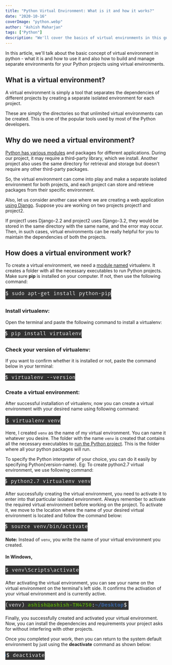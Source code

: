 ```yaml
---
title: "Python Virtual Environment: What is it and how it works?"
date: "2020-10-16"
coverImage: "python.webp"
author: "Ashish Maharjan"
tags: ["Python"]
description: "We'll cover the basics of virtual environments in this guide and how to use them. We will then take a closer look at how virtual environments actually work."
---
```


In this article, we'll talk about the basic concept of virtual environment in python -  what it is and how to use it and also how to build and manage separate environments for your Python projects using virtual environments. 


## What is a virtual environment?

A virtual environment is simply a tool that separates the dependencies of different projects by creating a separate isolated environment for each project.

These are simply the directories so that unlimited virtual environments can be created. This is one of the popular tools used by most of the Python developers.

## Why do we need a virtual environment?

[Python has various modules](/python-basics-in-minutes/) and packages for different applications. During our project, it may require a third-party library, which we install. Another project also uses the same directory for retrieval and storage but doesn't require any other third-party packages.

So, the virtual environment can come into play and make a separate isolated environment for both projects, and each project can store and retrieve packages from their specific environment.

Also, let us consider another case where we are creating a web application [using Django](https://www.djangoproject.com/start/). Suppose you are working on two projects project1 and project2. 

If project1 uses Django-2.2 and project2 uses Django-3.2, they would be stored in the same directory with the same name, and the error may occur. Then, in such cases, virtual environments can be really helpful for you to maintain the dependencies of both the projects.

## How does a virtual environment work? 

To create a virtual environment, we need a [module named](https://pypi.org/project/virtualenv/) virtualenv. It creates a folder with all the necessary executables to run Python projects. Make sure **pip** is installed on your computer. If not, then use the following command:

<img src="pip.webp" alt="Pip" /><br>

### Install virtualenv:

Open the terminal and paste the following command to install a virtualenv:

<img src="install.webp" alt="Install" /><br>

### Check your version of virtualenv:

If you want to confirm whether it is installed or not, paste the command below in your terminal:

<img src="check.webp" alt="Check" /><br>

### Create a virtual environment:

After successful installation of virtualenv, now you can create a virtual environment with your desired name using following command:

<img src="name.webp" alt="Check" /><br>

Here, I created `venv` as the name of my virtual environment. You can name it whatever you desire. The folder with the name `venv` is created that contains all the necessary executables to [run the Python project](/speed-up-python-code/). This is the folder where all your python packages will run.

To specify the Python interpreter of your choice, you can do it easily by specifying Python{version-name}.
Eg: To create python2.7 virtual environment, we use following command:

<img src="version.webp" alt="Version" /><br>

After successfully creating the virtual environment, you need to activate it to enter into that particular isolated environment. Always remember to activate the required virtual environment before working on the project. To activate it, we move to the location where the name of your desired virtual environment is located and follow the command below:

<img src="activate.webp" alt="Activate" /><br>

**Note:** Instead of `venv`, you write the name of your virtual environment you created.<br>

#### In Windows,

<img src="windows.webp" alt="Windows" /><br>

After activating the virtual environment, you can see your name on the virtual environment on the terminal's left side. It confirms the activation of your virtual environment and is currently active. 

<img src="activated.webp" alt="Activated" /><br>

Finally, you successfully created and activated your virtual environment. Now, you can install the dependencies and requirements your project asks for without interfering with other projects.

Once you completed your work, then you can return to the system default environment by just using the **deactivate** command as shown below:

<img src="deactivate.webp" alt="Deactivate" />
